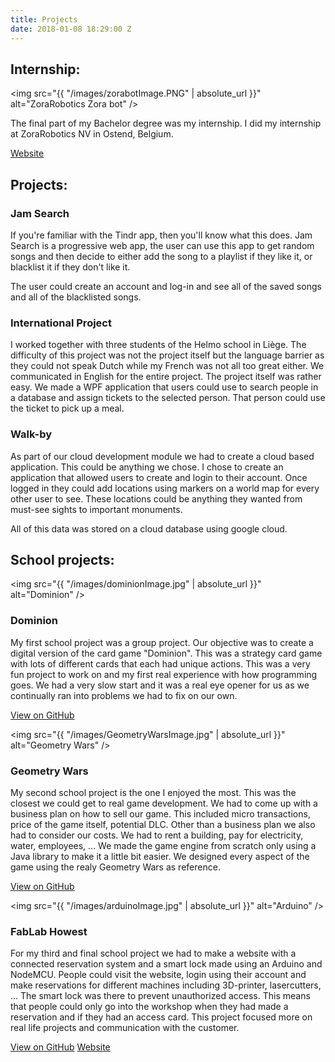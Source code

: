 ```yaml
---
title: Projects
date: 2018-01-08 18:29:00 Z
---
```


## Internship:

<span class="image left"><img src="{{ "/images/zorabotImage.PNG" | absolute_url }}" alt="ZoraRobotics Zora bot" /></span>

The final part of my Bachelor degree was my internship. I did my internship at ZoraRobotics NV in Ostend, Belgium.

<a href="http://www.zorarobotics.be/index.php/nl/" class="button">Website</a>

## Projects:

<h3>Jam Search</h3>

If you're familiar with the Tindr app, then you'll know what this does. Jam Search is a progressive web app, the user can use this app to get random songs and then decide to either add the song
to a playlist if they like it, or blacklist it if they don't like it.

The user could create an account and log-in and see all of the saved songs and all of the blacklisted songs.


<h3>International Project</h3>

I worked together with three students of the Helmo school in Liège. The difficulty of this project was not the project itself but the language barrier as they could not speak Dutch
while my French was not all too great either. We communicated in English for the entire project.
The project itself was rather easy. We made a WPF application that users could use to search people in a database and assign tickets to the selected person. That person could
use the ticket to pick up a meal.


<h3>Walk-by</h3>

As part of our cloud development module we had to create a cloud based application. This could be anything we chose. I chose to create an application that allowed users to create
and login to their account. Once logged in they could add locations using markers on a world map for every other user to see. These locations could be anything they wanted from must-see sights to important
monuments.

All of this data was stored on a cloud database using google cloud.


## School projects:

<span class="image left"><img src="{{ "/images/dominionImage.jpg" | absolute_url }}" alt="Dominion" /></span>

<h3>Dominion</h3>

My first school project was a group project. Our objective was to create a digital version of the card game "Dominion". This was a strategy card game with lots of
different cards that each had unique actions. This was a very fun project to work on and my first real experience with how programming goes. We had a very slow start and it was a
real eye opener for us as we continually ran into problems we had to fix on our own.

<a href="https://github.com/Skydragonsz/project-dominion" class="button special">View on GitHub</a>

<span class="image right"><img src="{{ "/images/GeometryWarsImage.jpg" | absolute_url }}" alt="Geometry Wars" /></span>

<h3>Geometry Wars</h3>

My second school project is the one I enjoyed the most. This was the closest we could get to real game development. We had to come up with a business plan on how to sell our game.
This included micro transactions, price of the game itself, potential DLC. Other than a business plan we also had to consider our costs. We had to rent a building, pay for electricity, water,
employees, ...
We made the game engine from scratch only using a Java library to make it a little bit easier.
We designed every aspect of the game using the realy Geometry Wars as reference.

<a href="https://github.com/QuintenDegraeve/Project-GeometryWars-G7" class="button special">View on GitHub</a>

<span class="image left"><img src="{{ "/images/arduinoImage.jpg" | absolute_url }}" alt="Arduino" /></span>

<h3>FabLab Howest</h3>

For my third and final school project we had to make a website with a connected reservation system and a smart lock made using an Arduino and NodeMCU.
People could visit the website, login using their account and make reservations for different machines including 3D-printer, lasercutters, ...
The smart lock was there to prevent unauthorized access. This means that people could only go into the workshop when they had made a reservation and if they had an access card.
This project focused more on real life projects and communication with the customer.

<a href="https://github.com/vantorreverlindelara/FabLabHowestBrugge" class="button special">View on GitHub</a>
<a href="#" class="button">Website</a>
